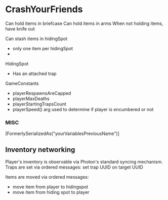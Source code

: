# CrashYourFriends

Can hold items in briefcase
Can hold items in arms
When not holding items, have knife out

Can stash items in hidingSpot
- only one item per hidingSpot
-

HidingSpot
- Has an attached trap

GameConstants
- playerRespawnsAreCapped
- playerMaxDeaths
- playerStartingTrapsCount
- playerSpeed() arg used to determine if player is encumbered or not

### MISC

[FormerlySerializedAs("yourVariablesPreviousName")]

## Inventory networking

Player's inventory is observable via Photon's standard syncing mechanism.
Traps are set via ordered messages: set trap UUID on target UUID

Items are moved via ordered messages:
- move item from player to hidingspot
- move item from hiding spot to player
